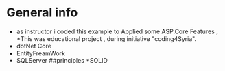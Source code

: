 # General info
* as instructor i coded this example to Applied  some ASP.Core Features , 
*This was educational project , during initiative "coding4Syria".
* dotNet Core 
* EntityFreamWork 
* SQLServer 
##principles
*SOLID


